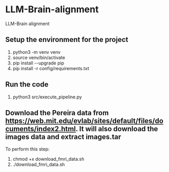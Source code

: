 # LLM-Brain-alignment
LLM-Brain alignment

## Setup the environment for the project
1. python3 -m venv venv
2. source venv/bin/activate
3. pip install --upgrade pip
2. pip install -r config/requirements.txt

## Run the code
1. python3 src/execute_pipeline.py

## Download the Pereira data from https://web.mit.edu/evlab/sites/default/files/documents/index2.html. It will also download the images data and extract images.tar
To perform this step:
1. chmod +x download_fmri_data.sh
2. ./download_fmri_data.sh





